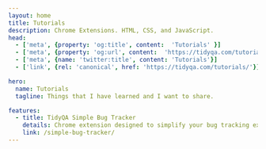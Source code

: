 ```yaml
---
layout: home
title: Tutorials
description: Chrome Extensions. HTML, CSS, and JavaScript.
head:
  - ['meta', {property: 'og:title', content:  'Tutorials' }]
  - ['meta', {property: 'og:url', content:  'https://tidyqa.com/tutorials/' }] 
  - ['meta', {name: 'twitter:title', content: 'Tutorials'}]
  - ['link', {rel: 'canonical', href: 'https://tidyqa.com/tutorials/'}]

hero:
  name: Tutorials
  tagline: Things that I have learned and I want to share.

features:
  - title: TidyQA Simple Bug Tracker
    details: Chrome extension designed to simplify your bug tracking experience while you browse the web.
    link: /simple-bug-tracker/
---
```

